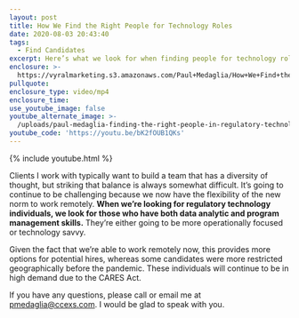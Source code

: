 ```yaml
---
layout: post
title: How We Find the Right People for Technology Roles
date: 2020-08-03 20:43:40
tags:
  - Find Candidates
excerpt: Here’s what we look for when finding people for technology roles.
enclosure: >-
  https://vyralmarketing.s3.amazonaws.com/Paul+Medaglia/How+We+Find+the+Right+People+for+Technology+Roles.mp4
pullquote:
enclosure_type: video/mp4
enclosure_time:
use_youtube_image: false
youtube_alternate_image: >-
  /uploads/paul-medaglia-finding-the-right-people-in-regulatory-technology-yt.jpg
youtube_code: 'https://youtu.be/bK2fOUB1QKs'
---
```


{% include youtube.html %}

Clients I work with typically want to build a team that has a diversity of thought, but striking that balance is always somewhat difficult. It’s going to continue to be challenging because we now have the flexibility of the new norm to work remotely. **When we’re looking for regulatory technology individuals, we look for those who have both data analytic and program management skills.** They’re either going to be more operationally focused or technology savvy.&nbsp;

Given the fact that we’re able to work remotely now, this provides more options for potential hires, whereas some candidates were more restricted geographically before the pandemic. These individuals will continue to be in high demand due to the CARES Act.

If you have any questions, please call or email me at pmedaglia@ccexs.com. I would be glad to speak with you.